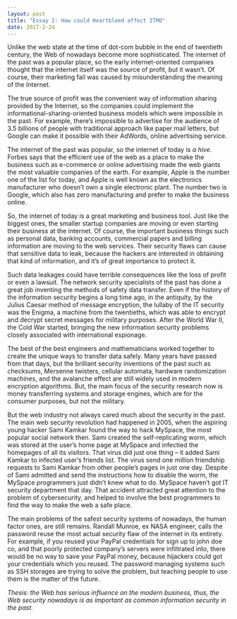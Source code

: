 ```yaml
---
layout: post
title: "Essay I: How could Heartbleed affect ITMO"
date: 2017-2-24
---
```


Unlike the web state at the time of dot-com bubble in the end of twentieth century, the Web of nowadays become more sophisticated. The internet of the past was a popular place, so the early internet-oriented companies thought that the internet itself was the source of profit, but it wasn't. Of course, their marketing fail was caused by misunderstanding the meaning of the Internet.

The true source of profit was the convenient way of information sharing provided by the Internet, so the companies could implement the informational-sharing-oriented business models which were impossible in the past. For example, there’s impossible to advertise for the audience of 3.5 billions of people with traditional approach like paper mail letters, but Google can make it possible with their AdWords, online advertising service.

The internet of the past was popular, so the internet of today is _a hive_. Forbes says that the efficient use of the web as a place to make the business such as e-commerce or online advertising made the web giants the most valuable companies of the earth. For example, Apple is the number one of the list for today, and Apple is well known as the electronics manufacturer who doesn’t own a single electronic plant. The number two is Google, which also has zero manufacturing and prefer to make the business online.

So, the internet of today is a great marketing and business tool. Just like the biggest ones, the smaller startup companies are moving or even starting their business at the internet. Of course, the important business things such as personal data, banking accounts, commercial papers and billing information are moving to the web services. Their security flaws can cause that sensitive data to leak, because the hackers are interested in obtaining that kind of information, and it’s of great importance to protect it.

Such data leakages could have terrible consequences like the loss of profit or even a lawsuit.
The network security specialists of the past has done a great job inventing the methods of safety data transfer. Even if the history of the information security begins a long time ago, in the antiquity, by the Julius Caesar method of message encryption, the lullaby of the IT security was the Enigma, a machine from the twentieths, which was able to encrypt and decrypt secret messages for military purposes. After the World War II, the Cold War started, bringing the new information security problems closely associated with international espionage.

The best of the best engineers and mathematicians worked together to create the unique ways to transfer data safely. Many years have passed from that days, but the brilliant security inventions of the past such as checksums, Mersenne twisters, cellular automata, hardware randomization machines, and the avalanche effect are still widely used in modern encryption algorithms. But, the main focus of the security research now is money transferring systems and storage engines, which are for the consumer purposes, but not the military.

But the web industry not always cared much about the security in the past. The main web security revolution had happened in 2005, when the aspiring young hacker Sami Kamkar found the way to hack MySpace, the most popular social network then. Sami created the self-replicating worm, which was stored at the user’s home page at MySpace and infectied the homepages of all its visitors. That virus did just one thing – it added Sami Kamkar to infected user’s friends list. The virus send one million friendship requests to Sami Kamkar from other people’s pages in just one day. Despite of Sami admitted and send the instructions how to disable the worm, the MySpace programmers just didn’t knew what to do. MySpace haven’t got IT security department that day. That accident attracted great attention to the problem of cybersecurity, and helped to involve the best programmers to find the way to make the web a safe place.

The main problems of the safest security systems of nowadays, the human factor ones, are still remains. Randall Munroe, ex NASA engineer, calls the password reuse the most actual security flaw of the internet in its entirety. For example, if you reused your PayPal credentials for sign up to john doe co, and that poorly protected company’s servers were infiltrated into, there would be no way to save your PayPal money, because hijackers could got your credentials which you reused. The password managing systems such as SSH storages are trying to solve the problem, but teaching people to use them is the matter of the future.

_Thesis: the Web has serious influence on the modern business, thus, the Web security nowadays is as important as common information security in the past._